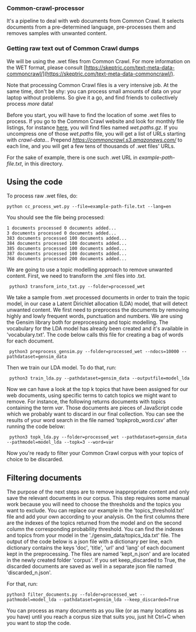 ### Common-crawl-processor
It's a pipeline to deal with web documents from Common Crawl. It selects documents from a pre-determined language, pre-processes them and removes samples with unwanted content. 

### Getting raw text out of Common Crawl dumps

We will be using the .wet files from Common Crawl. For more information on the WET format, please consult [https://skeptric.com/text-meta-data-commoncrawl/](https://skeptric.com/text-meta-data-commoncrawl/).

Note that processing Common Crawl files is a very intensive job. At the same time, don't be shy: you can process small amounts of data on your laptop without problems. So give it a go, and find friends to collectively process *more* data!

Before you start, you will have to find the location of some .wet files to process. If you go to the Common Crawl website and look for monthly file listings, for instance [here](https://commoncrawl.s3.amazonaws.com/crawl-data/CC-MAIN-2020-50/index.html), you will find files named *wet.paths.gz*. If you uncompress one of those *wet.paths* file, you will get a list of URLs starting with *crawl-data...* Prepend *https://commoncrawl.s3.amazonaws.com/* to each line, and you will get a few tens of thousands of .wet files' URLs.

For the sake of example, there is one such .wet URL in *example-path-file.txt*, in this directory.

## Using the code


To process raw .wet files, do:

    python cc_process_wet.py --file=example-path-file.txt --lang=en
    
You should see the file being processed:

    1 documents processed 0 documents added...
    3 documents processed 0 documents added...
    383 documents processed 100 documents added...
    384 documents processed 100 documents added...
    385 documents processed 100 documents added...
    387 documents processed 100 documents added...
    768 documents processed 200 documents added...
    
We are going to use a topic modelling approach to remove unwanted content. First, we need to transform the .xml files into .txt.

     python3 transform_into_txt.py --folder=processed_wet
     
We take a sample from .wet processed documents in order to train the topic model, in our case a Latent Dirichlet allocation (LDA) model, that will detect unwanted content. We first need to preprocess the documents by removing highly and lowly frequent words, punctuation and numbers. We are using the Gensim library both for preprocessing and topic modelling. The vocabulary for the LDA model has already been created and it's available in 'vocabulary.txt'. The code below calls this file for creating a bag of words for each document. 

     python3 preprocess_gensim.py --folder=processed_wet --ndocs=10000 --pathdataset=gensim_data
     
Then we train our LDA model. To do that, run:

     python3 train_lda.py --pathdataset=gensim_data --outputfile=model_lda
     
Now we can have a look at the top k topics that have been assigned for our web documents, using specific terms to catch topics we might want to remove. For instance, the following returns documents with topics containing the term *var*. Those documents are pieces of JavaScript code which we probably want to discard in our final collection. You can see the results of your word search in the file named 'topkprob_word.csv' after running the code below: 

     python3 topk_lda.py --folder=processed_wet --pathdataset=gensim_data --pathmodel=model_lda --topk=3 --word=var

Now you're ready to filter your Common Crawl corpus with your topics of choice to be discarded. 

## Filtering documents

The purpose of the next steps are to remove inappropriate content and only save the relevant documents in our corpus. This step requires some manual work because you will need to choose the thresholds and the topics you want to exclude. You can replace our example in the 'topics_threshold.txt' file and add your own according to your analysis. On the first columns there are the indexes of the topics returned from the model and on the second column the corresponding probability threshold. You can find the indexes and topics from your model in the './gensim_data/topics_lda.txt' file. The output of the code below is a json file with a dictionary per line, each dictionary contains the keys 'doc', 'title', 'url' and 'lang' of each document kept in the preprocessing. The files are named 'kept_n.json' and are located in the newly created folder 'corpus'. If you set keep_discarded to True, the discarded documents are saved as well in a separate json file named 'discarded_n.json'.

For that, run:

    python3 filter_documents.py --folder=processed_wet --pathmodel=model_lda --pathdataset=gensim_lda --keep_discarded=True
    
You can process as many documents as you like (or as many locations as you have) until you reach a corpus size that suits you, just hit Ctrl+C when you want to stop the code. 
    


     

